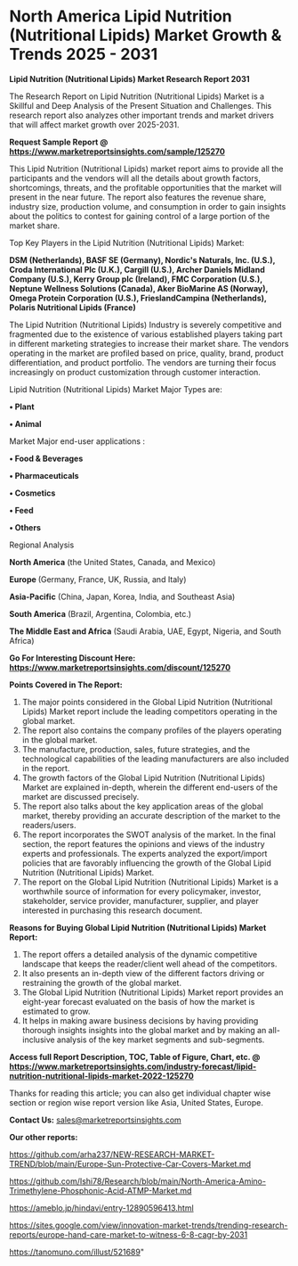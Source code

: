 # North America Lipid Nutrition (Nutritional Lipids) Market Growth & Trends 2025 - 2031

<strong>Lipid Nutrition (Nutritional Lipids) Market Research Report 2031</strong>

The Research Report on Lipid Nutrition (Nutritional Lipids) Market is a Skillful and Deep Analysis of the Present Situation and Challenges. This research report also analyzes other important trends and market drivers that will affect market growth over 2025-2031.

<strong>Request Sample Report @ <a href=https://www.marketreportsinsights.com/sample/125270>https://www.marketreportsinsights.com/sample/125270</a></strong>

This Lipid Nutrition (Nutritional Lipids) market report aims to provide all the participants and the vendors will all the details about growth factors, shortcomings, threats, and the profitable opportunities that the market will present in the near future. The report also features the revenue share, industry size, production volume, and consumption in order to gain insights about the politics to contest for gaining control of a large portion of the market share.

Top Key Players in the Lipid Nutrition (Nutritional Lipids) Market:

<strong>DSM (Netherlands), BASF SE (Germany), Nordic's Naturals, Inc. (U.S.), Croda International Plc (U.K.), Cargill (U.S.), Archer Daniels Midland Company (U.S.), Kerry Group plc (Ireland), FMC Corporation (U.S.), Neptune Wellness Solutions (Canada), Aker BioMarine AS (Norway), Omega Protein Corporation (U.S.), FrieslandCampina (Netherlands), Polaris Nutritional Lipids (France)</strong>

The Lipid Nutrition (Nutritional Lipids) Industry is severely competitive and fragmented due to the existence of various established players taking part in different marketing strategies to increase their market share. The vendors operating in the market are profiled based on price, quality, brand, product differentiation, and product portfolio. The vendors are turning their focus increasingly on product customization through customer interaction.

Lipid Nutrition (Nutritional Lipids) Market Major Types are:

<strong>• Plant

• Animal</strong>

Market Major end-user applications :

<strong>• Food & Beverages

• Pharmaceuticals

• Cosmetics

• Feed

• Others</strong>

Regional Analysis

</u><strong><b>North America</b></strong> (the United States, Canada, and Mexico)

<strong><b>Europe </b></strong>(Germany, France, UK, Russia, and Italy)

<strong><b>Asia-Pacific</b></strong> (China, Japan, Korea, India, and Southeast Asia)

<strong><b>South America</b></strong> (Brazil, Argentina, Colombia, etc.)

<strong><b>The Middle East and Africa</b></strong> (Saudi Arabia, UAE, Egypt, Nigeria, and South Africa)

<strong>Go For Interesting Discount Here: <a href=https://www.marketreportsinsights.com/discount/125270>https://www.marketreportsinsights.com/discount/125270</a></strong>

<strong>Points Covered in The Report:</strong>
<ol>
  <li>The major points considered in the Global Lipid Nutrition (Nutritional Lipids) Market report include the leading competitors operating in the global market.</li>
  <li>The report also contains the company profiles of the players operating in the global market.</li>
  <li>The manufacture, production, sales, future strategies, and the technological capabilities of the leading manufacturers are also included in the report.</li>
  <li>The growth factors of the Global Lipid Nutrition (Nutritional Lipids) Market are explained in-depth, wherein the different end-users of the market are discussed precisely.</li>
  <li>The report also talks about the key application areas of the global market, thereby providing an accurate description of the market to the readers/users.</li>
  <li>The report incorporates the SWOT analysis of the market. In the final section, the report features the opinions and views of the industry experts and professionals. The experts analyzed the export/import policies that are favorably influencing the growth of the Global Lipid Nutrition (Nutritional Lipids) Market.</li>
  <li>The report on the Global Lipid Nutrition (Nutritional Lipids) Market is a worthwhile source of information for every policymaker, investor, stakeholder, service provider, manufacturer, supplier, and player interested in purchasing this research document.</li>
</ol>
<strong>Reasons for Buying Global Lipid Nutrition (Nutritional Lipids) Market Report:</strong>

<ol>
  <li>The report offers a detailed analysis of the dynamic competitive landscape that keeps the reader/client well ahead of the competitors.</li>
  <li>It also presents an in-depth view of the different factors driving or restraining the growth of the global market.</li>
  <li>The Global Lipid Nutrition (Nutritional Lipids) Market report provides an eight-year forecast evaluated on the basis of how the market is estimated to grow.</li>
  <li>It helps in making aware business decisions by having providing thorough insights insights into the global market and by making an all-inclusive analysis of the key market segments and sub-segments.</li>
</ol>
<strong>Access full Report Description, TOC, Table of Figure, Chart, etc. @ <a href=https://www.marketreportsinsights.com/industry-forecast/lipid-nutrition-nutritional-lipids-market-2022-125270>https://www.marketreportsinsights.com/industry-forecast/lipid-nutrition-nutritional-lipids-market-2022-125270</a></strong>


Thanks for reading this article; you can also get individual chapter wise section or region wise report version like Asia, United States, Europe.

<strong>Contact Us:</strong>
sales@marketreportsinsights.com

<strong>Our other reports:</strong>

<a href=https://github.com/arha237/NEW-RESEARCH-MARKET-TREND/blob/main/Europe-Sun-Protective-Car-Covers-Market.md>https://github.com/arha237/NEW-RESEARCH-MARKET-TREND/blob/main/Europe-Sun-Protective-Car-Covers-Market.md</a>

<a href=https://github.com/Ishi78/Research/blob/main/North-America-Amino-Trimethylene-Phosphonic-Acid-ATMP-Market.md>https://github.com/Ishi78/Research/blob/main/North-America-Amino-Trimethylene-Phosphonic-Acid-ATMP-Market.md</a>

<a href=https://ameblo.jp/hindavi/entry-12890596413.html>https://ameblo.jp/hindavi/entry-12890596413.html</a>

<a href=https://sites.google.com/view/innovation-market-trends/trending-research-reports/europe-hand-care-market-to-witness-6-8-cagr-by-2031>https://sites.google.com/view/innovation-market-trends/trending-research-reports/europe-hand-care-market-to-witness-6-8-cagr-by-2031</a>

<a href=https://tanomuno.com/illust/521689>https://tanomuno.com/illust/521689</a>"
